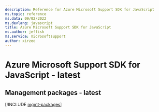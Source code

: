 ```yaml
---
description: Reference for Azure Microsoft Support SDK for JavaScript
ms.topic: reference
ms.data: 09/02/2022
ms.devlang: javascript
title: Azure Microsoft Support SDK for JavaScript
ms.author: jeffish
ms.service: microsoftsupport
author: xirzec
---
```

# Azure Microsoft Support SDK for JavaScript - latest

## Management packages - latest
[!INCLUDE [mgmt-packages](microsoft-support-mgmt-index.md)]